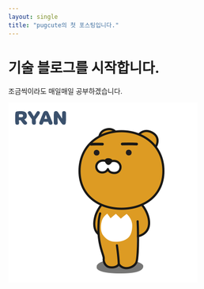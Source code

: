 ```yaml
---
layout: single
title: "pugcute의 첫 포스팅입니다."
---
```


# 기술 블로그를 시작합니다.

조금씩이라도 매일매일 공부하겠습니다.

![귀여운 라이언](../images/2022-12-27/lion.png "귀여운 라이언")
